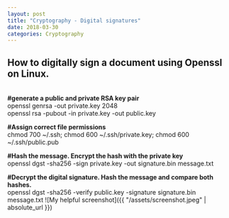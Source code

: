```yaml
---
layout: post
title: "Cryptography - Digital signatures"
date: 2018-03-30
categories: Cryptography
---
```


<h2>How to digitally sign a document using Openssl on Linux.</h2>
<br>
<b>#generate a public and private RSA key pair</b>
<br>openssl genrsa -out private.key 2048
<br>openssl rsa -pubout -in private.key -out public.key

<b>#Assign correct file permissions</b>
<br>chmod 700 ~/.ssh; chmod 600 ~/.ssh/private.key; chmod 600 ~/.ssh/public.pub

<b>#Hash the message. Encrypt the hash with the private key</b>
<br>openssl dgst -sha256 -sign private.key -out signature.bin message.txt

<b>#Decrypt the digital signature. Hash the message and compare both hashes.</b>
<br>openssl dgst -sha256 -verify public.key -signature signature.bin message.txt
![My helpful screenshot]({{ "/assets/screenshot.jpeg" | absolute_url }})
